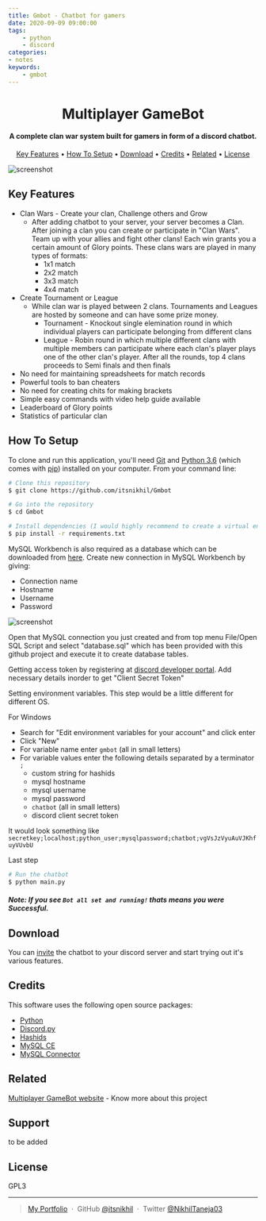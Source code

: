 ```yaml
---
title: Gmbot - Chatbot for gamers
date: 2020-09-09 09:00:00
tags:
    - python
    - discord
categories:
- notes
keywords:
    - gmbot
---
```


<h1 align="center">
  Multiplayer GameBot
</h1>

<h4 align="center">A complete clan war system built for gamers in form of a discord chatbot.</h4>

<p align="center">
  <a href="#key-features">Key Features</a> •
  <a href="#how-to-setup">How To Setup</a> •
  <a href="#download">Download</a> •
  <a href="#credits">Credits</a> •
  <a href="#related">Related</a> •
  <a href="#license">License</a>
</p>

![screenshot](https://lh3.googleusercontent.com/PTsJnA-PoSgK4woMAs9XLs56x4U7CT5yKQX_1loKbdXTv-plD7zfa9P-MqS3GQJOf75wS5AYalSxh2gU4DhqWLNVs56jfAoBCKhiKLI1WVjkaaWc9h-js9NGX8IjoWKFaO61CKPByUg=w800)

## Key Features

* Clan Wars - Create your clan, Challenge others and Grow
  - After adding chatbot to your server, your server becomes a Clan. After joining a clan you can create or participate in "Clan Wars". Team up with your allies and fight other clans! Each win grants you a certain amount of Glory points. These clans wars are played in many types of formats:
    * 1x1 match
    * 2x2 match
    * 3x3 match
    * 4x4 match
* Create Tournament or League
  - While clan war is played between 2 clans. Tournaments and Leagues are hosted by someone and can have some prize money.
    * Tournament - Knockout single elemination round in which individual players can participate belonging from different clans
    * League - Robin round in which multiple different clans with multiple members can participate where each clan's player plays one of the other clan's player. After all the rounds, top 4 clans proceeds to Semi finals and then finals  
* No need for maintaining spreadsheets for match records
* Powerful tools to ban cheaters
* No need for creating chits for making brackets
* Simple easy commands with video help guide available
* Leaderboard of Glory points
* Statistics of particular clan

## How To Setup

To clone and run this application, you'll need [Git](https://git-scm.com) and [Python 3.6](https://www.python.org/downloads/release/python-368/) (which comes with [pip](https://pip.pypa.io/en/stable/)) installed on your computer. From your command line:

```bash
# Clone this repository
$ git clone https://github.com/itsnikhil/Gmbot

# Go into the repository
$ cd Gmbot

# Install dependencies (I would highly recommend to create a virtual enivronment (https://docs.python.org/3/tutorial/venv.html))
$ pip install -r requirements.txt
```
MySQL Workbench is also required as a database which can be downloaded from [here](https://dev.mysql.com/downloads/workbench/).
Create new connection in MySQL Workbench by giving:
* Connection name
* Hostname
* Username
* Password

![screenshot](https://lh3.googleusercontent.com/RovhbqG4LsFp4QwKELjZPa3wDe-u4k1wcAbtOarVrl5CrZlVWtSYGLikq8hwxytm0erHZfDh39dD_8FesMZirJTSzrg34rxLEVtENEx35Vg1GUFzhlWpVKrI3QMX_brrgRVQa98hr2c=w800)

Open that MySQL connection you just created and from top menu File/Open SQL Script and select "database.sql" which has been provided with this github project and execute it to create database tables.

Getting access token by registering at [discord developer portal](https://discordapp.com/developers/applications/). Add necessary details inorder to get "Client Secret Token"

Setting environment variables. This step would be a little different for different OS.

For Windows
 - Search for "Edit environment variables for your account" and click enter
 - Click "New"
 - For variable name enter ```gmbot``` (all in small letters)
 - For variable values enter the following details separated by a terminator ```;```
     - custom string for hashids
     - mysql hostname
     - mysql username
     - mysql password
     - ```chatbot``` (all in small letters)
     - discord client secret token
 
 It would look something like ```secretkey;localhost;python_user;mysqlpassword;chatbot;vgVsJzVyuAuVJKhfuyVUvbU```

Last step
```bash
# Run the chatbot
$ python main.py
```

##### Note: If you see ```Bot all set and running!``` thats means you were Successful.


## Download

You can [invite](https://discordapp.com/oauth2/authorize?client_id=561953380059316225&permissions=8&scope=bot) the chatbot to your discord server and start trying out it's various features.

## Credits

This software uses the following open source packages:

- [Python](https://www.python.org/)
- [Discord.py](https://pypi.org/project/discord.py/)
- [Hashids](https://pypi.org/project/hashids/)
- [MySQL CE](https://www.mysql.com/products/community/)
- [MySQL Connector](https://pypi.org/project/mysql-connector-python/)

## Related

[Multiplayer GameBot website](/) - Know more about this project

## Support

to be added

## License

GPL3

---

> [My Portfolio](https://itsnikhil.pythonanywhere.com) &nbsp;&middot;&nbsp;
> GitHub [@itsnikhil](https://github.com/itsnikhil) &nbsp;&middot;&nbsp;
> Twitter [@NikhilTaneja03](https://twitter.com/NikhilTaneja03/)
